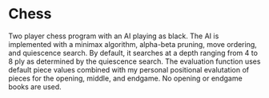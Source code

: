 # Chess

<p>Two player chess program with an AI playing as black. The AI is implemented with a minimax algorithm, alpha-beta pruning, move ordering, and quiescence search. By default, it searches at a depth ranging from 4 to 8 ply as determined by the quiescence search. The evaluation function uses default piece values combined with my personal positional evalutation of pieces for the opening, middle, and endgame. No opening or endgame books are used.</p>
